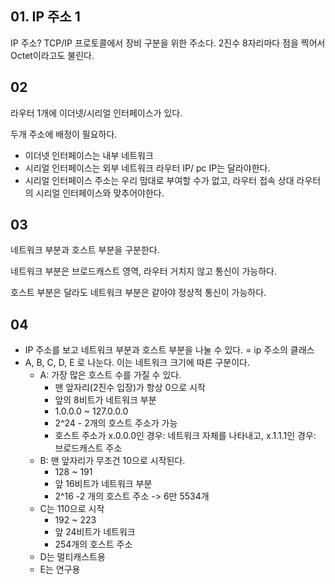 ## 01. IP 주소 1
IP 주소? TCP/IP 프로토콜에서 장비 구분을 위한 주소다. 2진수 8자리마다 점을 찍어서 Octet이라고도 불린다. 

## 02
라우터 1개에 이더넷/시리얼 인터페이스가 있다. 

두개 주소에 배정이 필요하다.

- 이더넷 인터페이스는 내부 네트워크
- 시리얼 인터페이스는 외부 네트워크
라우터 IP/ pc IP는 달라야한다. 
- 시리얼 인터페이스 주소는 우리 맘대로 부여할 수가 없고, 라우터 접속 상대 라우터의 시리얼 인터페이스와 맞추어야한다. 

## 03
네트워크 부분과 호스트 부분을 구분한다. 

네트워크 부분은 브로드캐스트 영역, 라우터 거치지 않고 통신이 가능하다.

호스트 부분은 달라도 네트워크 부분은 같아야 정상적 통신이 가능하다.

## 04
- IP 주소를 보고 네트워크 부분과 호스트 부분을 나눌 수 있다. = ip 주소의 클래스
- A, B, C, D, E 로 나눈다. 이는 네트워크 크기에 따른 구분이다. 
  - A: 가장 많은 호스트 수를 가질 수 있다. 
    - 맨 앞자리(2진수 입장)가 항상 0으로 시작
    - 앞의 8비트가 네트워크 부분
    - 1.0.0.0 ~ 127.0.0.0
    - 2^24 - 2개의 호스트 주소가 가능
    - 호스트 주소가 x.0.0.0인 경우: 네트워크 자체를 나타내고, x.1.1.1인 경우: 브로드캐스트 주소
  - B: 맨 앞자리가 무조건 10으로 시작된다. 
    - 128 ~ 191
    - 앞 16비트가 네트워크 부분
    - 2^16 -2 개의 호스트 주소 -> 6만 5534개
  - C는 110으로 시작
    - 192 ~ 223
    - 앞 24비트가 네트워크
    - 254개의 호스트 주소
  - D는 멀티캐스트용
  - E는 연구용
